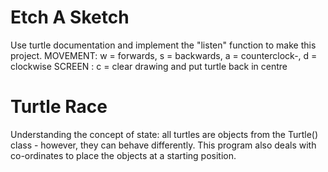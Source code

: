 # Etch A Sketch

Use turtle documentation and implement the "listen" function to make this project.
MOVEMENT: w = forwards, s = backwards, a = counterclock-, d = clockwise
SCREEN  : c = clear drawing and put turtle back in centre

# Turtle Race

Understanding the concept of state: all turtles are objects from the Turtle() class - however, they can behave differently.
This program also deals with co-ordinates to place the objects at a starting position.